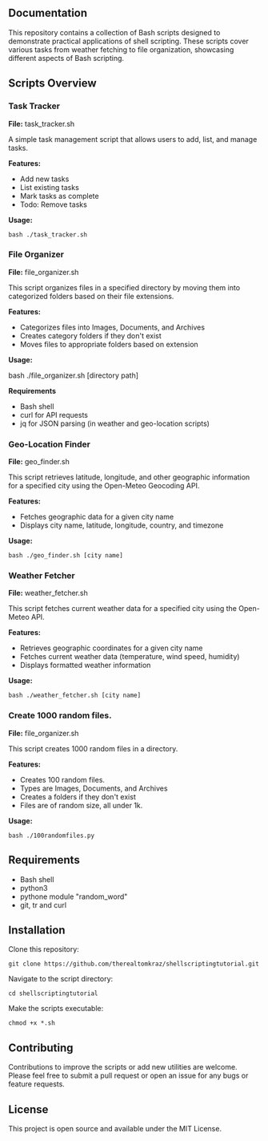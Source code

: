 
## Documentation

This repository contains a collection of Bash scripts designed to demonstrate practical applications of shell scripting. These scripts cover various tasks from weather fetching to file organization, showcasing different aspects of Bash scripting. 

## Scripts Overview

### Task Tracker

**File:** task_tracker.sh

A simple task management script that allows users to add, list, and manage tasks.

**Features:**

* Add new tasks
* List existing tasks
* Mark tasks as complete
* Todo: Remove tasks

**Usage:**

    bash ./task_tracker.sh



### File Organizer

**File:** file_organizer.sh

This script organizes files in a specified directory by moving them into categorized folders based on their file extensions.

**Features:**

* Categorizes files into Images, Documents, and Archives
* Creates category folders if they don't exist
* Moves files to appropriate folders based on extension

**Usage:**

bash ./file_organizer.sh [directory path]

**Requirements**
* Bash shell
* curl for API requests
* jq for JSON parsing (in weather and geo-location scripts)

### Geo-Location Finder

**File:** geo_finder.sh

This script retrieves latitude, longitude, and other geographic information for a specified city using the Open-Meteo Geocoding API.

**Features:**

* Fetches geographic data for a given city name
* Displays city name, latitude, longitude, country, and timezone

**Usage:**

    bash ./geo_finder.sh [city name]

### Weather Fetcher

**File:** weather_fetcher.sh

This script fetches current weather data for a specified city using the Open-Meteo API.

**Features:**

* Retrieves geographic coordinates for a given city name
* Fetches current weather data (temperature, wind speed, humidity)
* Displays formatted weather information

**Usage:**

    bash ./weather_fetcher.sh [city name]


### Create 1000 random files. 

**File:** file_organizer.sh

This script creates 1000 random files in a directory. 

**Features:**

* Creates 100 random files.
* Types are Images, Documents, and Archives
* Creates a folders if they don't exist
* Files are of random size, all under 1k.

**Usage:**

    bash ./100randomfiles.py

## Requirements
* Bash shell
* python3
* pythone module "random_word"
* git, tr and curl


## Installation

Clone this repository:

    git clone https://github.com/therealtomkraz/shellscriptingtutorial.git

Navigate to the script directory:

    cd shellscriptingtutorial

Make the scripts executable:

    chmod +x *.sh

    

## Contributing

Contributions to improve the scripts or add new utilities are welcome. Please feel free to submit a pull request or open an issue for any bugs or feature requests. 

## License

This project is open source and available under the MIT License.




